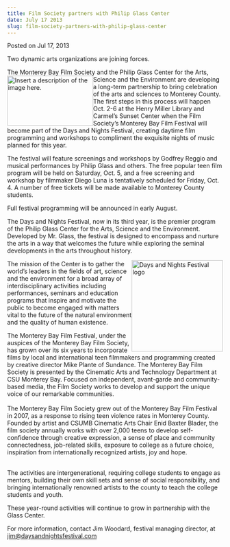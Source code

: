 ```yaml
---
title: Film Society partners with Philip Glass Center
date: July 17 2013
slug: film-society-partners-with-philip-glass-center
---
```


 



<span class="date">Posted on Jul 17, 2013    </span>
<p>Two dynamic arts organizations are joining forces.</p>
<p>The Monterey Bay Film Society and the Philip Glass Center for
the Arts, Science and the&#xA0;<img alt="Insert a description of the image here." src="https://news.csumb.edu/sites/default/files/65/attachments/news/images/mb_film_society_logo.jpg" style="float:left; width:201px; height:116px">Environment are
developing a long-term partnership to bring celebration of the arts
and sciences to Monterey County. The first steps in this process
will happen Oct. 2-6 at the Henry Miller Library and Carmel&#x2019;s
Sunset Center when the Film Society&#x2019;s Monterey Bay Film Festival
will become part of the Days and Nights Festival, creating daytime
film programming and workshops to compliment the exquisite nights
of music planned for this year.</img></p>
<p>The festival will feature screenings and workshops by Godfrey
Reggio and musical performances by Philip Glass and others. The
free popular teen film program will be held on Saturday, Oct. 5,
and a free screening and workshop by filmmaker Diego Luna is
tentatively scheduled for Friday, Oct. 4. A number of free tickets
will be made available to Monterey County students.</p>
<p>Full festival programming will be announced in early August.</p>
<p>The Days and Nights Festival, now in its third year, is the
premier program of the Philip Glass Center for the Arts, Science
and the Environment. Developed by Mr. Glass, the festival is
designed to encompass and nurture the arts in a way that welcomes
the future while exploring the seminal developments in the arts
throughout history.</p>
<p><img alt="Days and Nights Festival logo" src="https://news.csumb.edu/sites/default/files/65/attachments/news/images/days_and_nights_logo.jpg" style="float:right; width:213px; height:213px">The mission of the
Center is to gather the world&#x2019;s leaders in the fields of art,
science and the environment for a broad array of interdisciplinary
activities including performances, seminars and education programs
that inspire and motivate the public to become engaged with matters
vital to the future of the natural environment and the quality of
human existence.</img></p>
<p>The Monterey Bay Film Festival, under the auspices of the
Monterey Bay Film Society, has grown over its six years to
incorporate films by local and international teen filmmakers and
programming created by creative director Mike Plante of Sundance.
The Monterey Bay Film Society is presented by the Cinematic Arts
and Technology Department at CSU Monterey Bay. Focused on
independent, avant-garde and community-based media, the Film
Society works to develop and support the unique voice of our
remarkable communities.<br>
<br>
The Monterey Bay Film Society grew out of the Monterey Bay Film
Festival in 2007, as a response to rising teen violence rates in
Monterey County. Founded by artist and CSUMB Cinematic Arts Chair
Enid Baxter Blader, the film society annually works with over 2,000
teens to develop self-confidence through creative expression, a
sense of place and community connectedness, job-related skills,
exposure to college as a future choice, inspiration from
internationally recognized artists, joy and hope.</br></br></p>
<p>The activities are intergenerational, requiring college students
to engage as mentors, building their own skill sets and sense of
social responsibility, and bringing internationally renowned
artists to the county to teach the college students and youth.</p>
<p>These year-round activities will continue to grow in partnership
with the Glass Center.</p>
<p>For more information, contact Jim Woodard, festival managing
director, at<br>
<a href="mailto:jim@daysandnightsfestival.com">jim@daysandnightsfestival.com</a></br></p>





 
